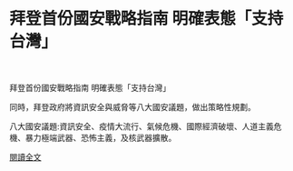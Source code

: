 # 拜登首份國安戰略指南 明確表態「支持台灣」

<!--more-->
<!--83-->
<br><br/>
拜登首份國安戰略指南 明確表態「支持台灣」

同時，拜登政府將資訊安全與威脅等八大國安議題，做出策略性規劃。

八大國安議題:資訊安全、疫情大流行、氣候危機、國際經濟破壞、人道主義危機、暴力極端武器、恐怖主義，及核武器擴散。

[閱讀全文](https://news.ltn.com.tw/news/world/breakingnews/3455671)


